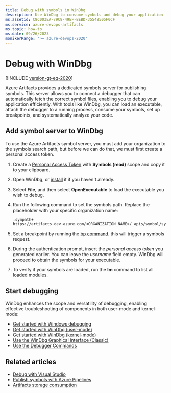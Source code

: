 ```yaml
---
title: Debug with symbols in WinDbg
description: Use WinDbg to consume symbols and debug your application
ms.assetid: C8C003EA-79C8-49EF-BEBD-35548505F0CF
ms.service: azure-devops-artifacts
ms.topic: how-to
ms.date: 09/26/2023
monikerRange: '>= azure-devops-2020'
---
```


# Debug with WinDbg

[!INCLUDE [version-gt-eq-2020](../../includes/version-gt-eq-2020.md)]

Azure Artifacts provides a dedicated symbols server for publishing symbols. This server allows you to connect a debugger that can automatically fetch the correct symbol files, enabling you to debug your application efficiently. With tools like WinDbg, you can load an executable, attach the debugger to a running process, consume your symbols, set up breakpoints, and systematically analyze your code.

## Add symbol server to WinDbg

To use the Azure Artifacts symbol server, you must add your organization to the symbols search path, but before we can do that, we must first create a personal access token.

1. Create a [Personal Access Token](../../organizations/accounts/use-personal-access-tokens-to-authenticate.md#create-a-pat) with **Symbols (read)** scope and copy it to your clipboard.

1. Open WinDbg, or [install](/windows-hardware/drivers/debugger/) it if you haven't already.

1. Select **File**, and then select **OpenExecutable** to load the executable you wish to debug.

1. Run the following command to set the symbols path. Replace the placeholder with your specific organization name:


    ```Command
    .sympath+ https://artifacts.dev.azure.com/<ORGANIZATION_NAME>/_apis/symbol/symsrv
    ```

1. Set a breakpoint by running the [bp command](/windows-hardware/drivers/debugger/bp--bu--bm--set-breakpoint-). this will trigger a symbols request.

1. During the authentication prompt, insert the *personal access token* you generated earlier. You can leave the *username* field empty. WinDbg will proceed to obtain the symbols for your executable.

1. To verify if your symbols are loaded, run the **lm** command to list all loaded modules.

## Start debugging

WinDbg enhances the scope and versatility of debugging, enabling effective troubleshooting of components in both user-mode and kernel-mode:

- [Get started with Windows debugging](/windows-hardware/drivers/debugger/getting-started-with-windows-debugging)
- [Get started with WinDbg (user-mode)](/windows-hardware/drivers/debugger/getting-started-with-windbg)
- [Get started with WinDbg (kernel-mode)](/windows-hardware/drivers/debugger/getting-started-with-windbg--kernel-mode-)
- [Use the WinDbg Graphical Interface (Classic)](/windows-hardware/drivers/debugger/windbg-graphical-interface)
- [Use the Debugger Commands](/windows-hardware/drivers/debugger/using-debugger-commands)

## Related articles

- [Debug with Visual Studio](./debug-with-symbols-visual-studio.md)
- [Publish symbols with Azure Pipelines](../../pipelines/artifacts/symbols.md)
- [Artifacts storage consumption](../artifact-storage.md)
